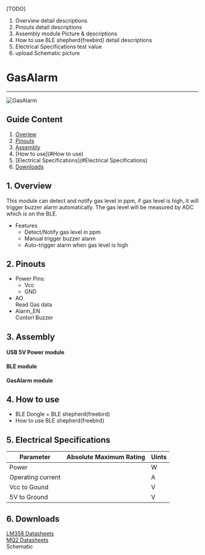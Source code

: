 [TODO]
1. Overview detail descriptions
2. Pinouts detail descriptions
3. Assembly module Picture & descriptions
4. How to use BLE shepherd(freebird) detail descriptions
5. Electrical Specifications test value
6. upload Schematic picture




# GasAlarm  
---  
![GasAlarm ](http://imgur.com/blQHcna "GasAlarm ")  

## Guide Content  

1. [Overiew](#Overiew)  
2. [Pinouts](#Pinouts)  
3. [Assembly](#Assembly)  
4. [How to use](#How to use)  
5. [Electrical Specifications](#Electrical Specifications)  
6. [Downloads](#Downloads)  


<a name="Overiew"></a>
## 1. Overview  

This module can detect and notify gas level in ppm, if gas level is high, it will trigger buzzer alarm automatically. The gas level will be measured by ADC which is on the BLE.  

* Features  
  * Detect/Notify gas level in ppm  
  * Manual trigger buzzer alarm  
  * Auto-trigger alarm when gas level is high  

<a name="Pinouts"></a>
## 2. Pinouts  

* Power Pins:  
  * Vcc  
  * GND  
* AO  
Read Gas data  
* Alarm_EN  
Contorl Buzzer  

<a name="Assembly"></a>
## 3. Assembly  

#### USB 5V Power module  
#### BLE module  
#### GasAlarm module  

<a name="How to use"></a>
## 4. How to use  

* BLE Dongle + BLE shepherd(freebird)  
* How to use BLE shepherd(freebird)  

<a name="Electrical Specifications"></a>
## 5. Electrical Specifications   

| Parameter         | Absolute Maximum Rating  | Uints  
|-------------------|--------------------------|-------------  
| Power             |                          |  W  
| Operating current |                          |  A  
| Vcc to Gound      |                          |  V  
| 5V to Ground      |                          |  V  

<a name="Downloads"></a>
## 6. Downloads  

[LM358 Datasheets](http://www.ti.com/lit/ds/symlink/lm358.pdf "LM358")  
[MQ2 Datasheets](http://www.buyic.com.tw/datasheet/0113004018/data.rar "MQ2")  
Schematic  


